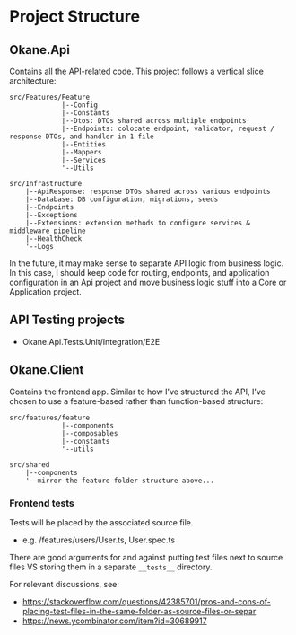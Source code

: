 # Project Structure
## Okane.Api
Contains all the API-related code. This project follows a vertical slice architecture:
```text
src/Features/Feature
             |--Config
             |--Constants
             |--Dtos: DTOs shared across multiple endpoints
             |--Endpoints: colocate endpoint, validator, request / response DTOs, and handler in 1 file
             |--Entities
             |--Mappers
             |--Services
             '--Utils
 
src/Infrastructure
    |--ApiResponse: response DTOs shared across various endpoints
    |--Database: DB configuration, migrations, seeds
    |--Endpoints
    |--Exceptions
    |--Extensions: extension methods to configure services & middleware pipeline
    |--HealthCheck
    '--Logs
```
In the future, it may make sense to separate API logic from business logic. In this case, I
should keep code for routing, endpoints, and application configuration in an Api project and
move business logic stuff into a Core or Application project.

## API Testing projects
- Okane.Api.Tests.Unit/Integration/E2E


## Okane.Client
Contains the frontend app. Similar to how I've structured the API, I've chosen to use a 
feature-based rather than function-based structure:
```text
src/features/feature
             |--components
             |--composables
             |--constants
             '--utils
    
src/shared
    |--components
    '--mirror the feature folder structure above...
```

### Frontend tests
Tests will be placed by the associated source file.
- e.g. /features/users/User.ts, User.spec.ts

There are good arguments for and against putting test files next to source files VS storing them 
in a separate `__tests__` directory.

For relevant discussions, see:
- https://stackoverflow.com/questions/42385701/pros-and-cons-of-placing-test-files-in-the-same-folder-as-source-files-or-separ
- https://news.ycombinator.com/item?id=30689917

